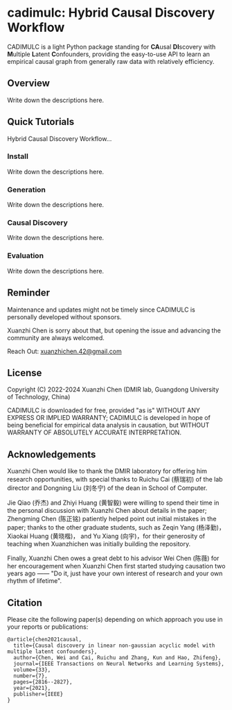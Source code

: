 # cadimulc: Hybrid Causal Discovery Workflow
CADIMULC is a light Python package standing for **CA**usal **DI**scovery with **M**ultiple **L**atent **C**onfounders,
providing the easy-to-use API to learn an empirical causal graph from generally raw data with relatively efficiency.

## Overview
Write down the descriptions here.

## Quick Tutorials
Hybrid Causal Discovery Workflow...
### Install
Write down the descriptions here.
### Generation
Write down the descriptions here.
### Causal Discovery
Write down the descriptions here.
### Evaluation
Write down the descriptions here.

## Reminder
Maintenance and updates might not be timely since CADIMULC is personally developed without sponsors. 

Xuanzhi Chen is sorry about that, but opening the issue and advancing the community are always welcomed. 

Reach Out: <xuanzhichen.42@gmail.com>

## License
Copyright (C) 2022-2024 Xuanzhi Chen (DMIR lab, Guangdong University of Technology, China)

CADIMULC is downloaded for free, provided "as is" WITHOUT ANY EXPRESS OR IMPLIED WARRANTY;
CADIMULC is developed in hope of being beneficial for empirical data analysis in causation, but WITHOUT WARRANTY OF ABSOLUTELY ACCURATE INTERPRETATION.

## Acknowledgements
Xuanzhi Chen would like to thank the DMIR laboratory for offering him research opportunities, 
with special thanks to Ruichu Cai (蔡瑞初) of the lab director and Dongning Liu (刘冬宁) of the dean in School of Computer.

Jie Qiao (乔杰) and Zhiyi Huang (黄智毅) were willing to spend their time in the personal discussion with Xuanzhi Chen about details in the paper;
Zhengming Chen (陈正铭) patiently helped point out initial mistakes in the paper;
thanks to the other graduate students, such as Zeqin Yang (杨泽勤)， Xiaokai Huang (黄晓楷)， and Yu Xiang (向宇)，for their generosity of teaching when Xuanzhichen was initially
building the repository.

Finally, Xuanzhi Chen owes a great debt to his advisor Wei Chen (陈薇) for her encouragement 
when Xuanzhi Chen first started studying causation two years ago —— "Do it,  just have your own interest of research and your own rhythm of lifetime".

## Citation
Please cite the following paper(s) depending on which approach you use in your reports or publications:
```
@article{chen2021causal,
  title={Causal discovery in linear non-gaussian acyclic model with multiple latent confounders},
  author={Chen, Wei and Cai, Ruichu and Zhang, Kun and Hao, Zhifeng},
  journal={IEEE Transactions on Neural Networks and Learning Systems},
  volume={33},
  number={7},
  pages={2816--2827},
  year={2021},
  publisher={IEEE}
}
```

